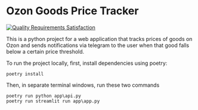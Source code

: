 # Ozon Goods Price Tracker

[![Quality Requirements Satisfaction](https://github.com/Magel0n/OzonPriceTracker/actions/workflows/main.yml/badge.svg)](https://github.com/Magel0n/OzonPriceTracker/actions/workflows/main.yml)

This is a python project for a web application that
tracks prices of goods on Ozon and sends notifications
via telegram to the user when that good falls below a
certain price threshold.

To run the project locally, first, install dependencies
using poetry:

```batch
poetry install
```

Then, in separate terminal windows, run these two commands

```batch
poetry run python app\api.py
poetry run streamlit run app\app.py
```
